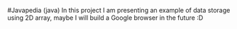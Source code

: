 #Javapedia (java)
In this project I am presenting an example of data storage using 2D array, maybe I will build a Google browser in the future :D
